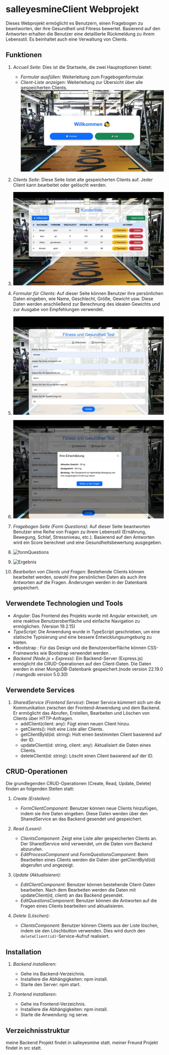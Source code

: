 # salleyesmineClient Webprojekt

Dieses Webprojekt ermöglicht es Benutzern, einen Fragebogen zu beantworten, der ihre Gesundheit und Fitness bewertet. Basierend auf den Antworten erhalten die Benutzer eine detaillierte Rückmeldung zu ihrem Lebensstil. Es beinhaltet auch eine Verwaltung von Clients.

## Funktionen

1. *Accueil Seite*: Dies ist die Startseite, die zwei Hauptoptionen bietet:
   - *Formular ausfüllen*: Weiterleitung zum Fragebogenformular.
   - *Client-Liste anzeigen*: Weiterleitung zur Übersicht über alle gespeicherten Clients.
     ![Startseite](https://github.com/Yas-maker29/Nes-project/blob/main/Bildschirmfoto_21-9-2025_175612_localhost.jpeg?raw=true)

2. *Clients Seite*: Diese Seite listet alle gespeicherten Clients auf. Jeder Client kann bearbeitet oder gelöscht werden.
3. ![kundenliste](https://github.com/Yas-maker29/Nes-project/blob/main/Bildschirmfoto_21-9-2025_183957_localhost.jpeg?raw=true)

4. *Formular für Clients*: Auf dieser Seite können Benutzer ihre persönlichen Daten eingeben, wie Name, Geschlecht, Größe, Gewicht usw. Diese Daten werden anschließend zur Berechnung des idealen Gewichts und zur Ausgabe von Empfehlungen verwendet.
5. ![formClient](https://github.com/Yas-maker29/Nes-project/blob/main/Bildschirmfoto_21-9-2025_184510_localhost.jpeg)
6. ![Idealgewicht](https://github.com/Yas-maker29/Nes-project/blob/main/Bildschirmfoto_21-9-2025_184927_localhost.jpeg)

7. *Fragebogen Seite (Form Questions)*: Auf dieser Seite beantworten Benutzer eine Reihe von Fragen zu ihrem Lebensstil (Ernährung, Bewegung, Schlaf, Stressniveau, etc.). Basierend auf den Antworten wird ein Score berechnet und eine Gesundheitsbewertung ausgegeben.
8. ![formQuestions]()
9. ![Ergebnis]()

10. *Bearbeiten von Clients und Fragen*: Bestehende Clients können bearbeitet werden, sowohl ihre persönlichen Daten als auch ihre Antworten auf die Fragen. Änderungen werden in der Datenbank gespeichert.



## Verwendete Technologien und Tools

- *Angular*: Das Frontend des Projekts wurde mit Angular entwickelt, um eine reaktive Benutzeroberfläche und einfache Navigation zu ermöglichen. (Version  19.2.15)
- *TypeScript*: Die Anwendung wurde in TypeScript geschrieben, um eine statische Typisierung und eine bessere Entwicklungsumgebung zu bieten.
- *Bootstrap : Für das Design und die Benutzeroberfläche können CSS-Frameworks wie Bootstrap verwendet werden .
- *Backend (Node.js + Express)*: Ein Backend-Server (Express.js) ermöglicht die CRUD-Operationen auf den Client-Daten. Die Daten werden in einer MongoDB-Datenbank gespeichert.(node version  22.19.0 /  mangodb version 5.0.30)

## Verwendete Services

1. *SharedService (Frontend Service)*: Dieser Service kümmert sich um die Kommunikation zwischen der Frontend-Anwendung und dem Backend. Er ermöglicht das Abrufen, Erstellen, Bearbeiten und Löschen von Clients über HTTP-Anfragen.
   - addClient(client: any): Fügt einen neuen Client hinzu.
   - getClients(): Holt eine Liste aller Clients.
   - getClientById(id: string): Holt einen bestimmten Client basierend auf der ID.
   - updateClient(id: string, client: any): Aktualisiert die Daten eines Clients.
   - deleteClient(id: string): Löscht einen Client basierend auf der ID.

## CRUD-Operationen

Die grundlegenden CRUD-Operationen (Create, Read, Update, Delete) finden an folgenden Stellen statt:

1. *Create (Erstellen)*:
   - *FormClientComponent*: Benutzer können neue Clients hinzufügen, indem sie ihre Daten eingeben. Diese Daten werden über den SharedService an das Backend gesendet und gespeichert.
   
2. *Read (Lesen)*:
   - *ClientsComponent*: Zeigt eine Liste aller gespeicherten Clients an. Der SharedService wird verwendet, um die Daten vom Backend abzurufen.
   - *EditProcessComponent* und *FormQuestionsComponent*: Beim Bearbeiten eines Clients werden die Daten über getClientById(id) abgerufen und angezeigt.
   
3. *Update (Aktualisieren)*:
   - *EditClientComponent*: Benutzer können bestehende Client-Daten bearbeiten. Nach dem Bearbeiten werden die Daten mit updateClient(id, client) an das Backend gesendet.
   - *EditQuestionsComponent*: Benutzer können die Antworten auf die Fragen eines Clients bearbeiten und aktualisieren.

4. *Delete (Löschen)*:
   - *ClientsComponent*: Benutzer können Clients aus der Liste löschen, indem sie den Löschbutton verwenden. Dies wird durch den `deleteClient(id)`-Service-Aufruf realisiert.
## Installation

1. *Backend installieren*:
   - Gehe ins Backend-Verzeichnis.
   - Installiere die Abhängigkeiten: npm install.
   - Starte den Server: npm start.

2. *Frontend installieren*:
   - Gehe ins Frontend-Verzeichnis.
   - Installiere die Abhängigkeiten: npm install.
   - Starte die Anwendung: ng serve.
## Verzeichnisstruktur
meine Backend Projekt findet in salleyesmine statt.
meiner Freund Projekt findet in src statt.

